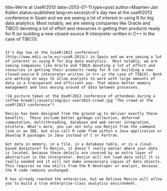 title=We're at UseR!2013
date=2013-07-11
type=post
author=Maarten-Jan Kallen
status=published
lang=en
excerpt=It's day two at the useR!2013 conference in Spain and we are seeing a lot of interest in using R for big data analytics. Most notably, we are seeing companies like Oracle and TIBCO devoting a lot of effort and resources in getting their products ready for R (or building a new closed-source R interpreter written in C++ in the case of TIBCO). 
~~~~~~

It's day two at the [useR!2013 conference](http://www.edii.uclm.es/~useR-2013/) in Spain and we are seeing a lot of interest in using R for big data analytics.  Most notably, we are seeing companies like Oracle and TIBCO devoting a lot of effort and resources in getting their products ready for R (or building a new closed-source R interpreter written in C++ in the case of TIBCO). Both are working on ways to allow analysts to work with large amounts of data in a transparant and efficient way. That means better memory management and less moving around of data between processes.

![A picture taken at the UseR!2013 conference of attendees during a coffee break](/assets/img/pic-user2013-crowd.jpg "The crowd at the useR!2013 conference")

Renjin has been designed from the ground up to deliver exactly these benefits.  These include better garbage collection, deferred computation, multithreading, database and web server integration, etcetera. What's more, you can not only use Renjin from the command line or an IDE, but also call R code from within a Java application or develop R packages in Java instead of C or Fortran.

Got data in memory, in a file, in a database table, or in a cloud-based datastore? To Renjin, it doesn't really matter where your data is located, because these details are covered by an extra layer of abstraction in the interpreter. Renjin will not load data until it is really needed and it will not make unnecessary copies of data objects. This requires no new skills from the R developer or analyst, because the R code remains unchanged. 

R has already reached the enterprise, but we believe Renjin will allow you to build a true enterprise-class analytics environment.
